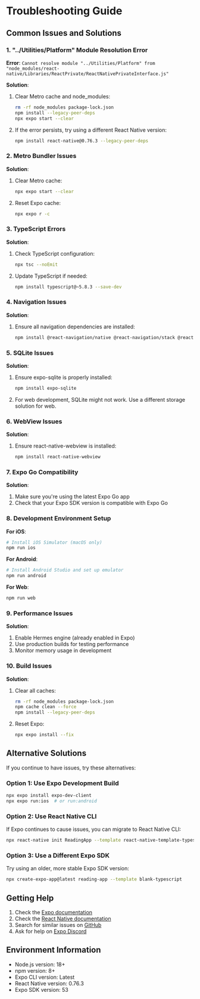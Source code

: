 # Troubleshooting Guide

## Common Issues and Solutions

### 1. "../Utilities/Platform" Module Resolution Error

**Error**: `Cannot resolve module "../Utilities/Platform" from "node_modules/react-native/Libraries/ReactPrivate/ReactNativePrivateInterface.js"`

**Solution**: 
1. Clear Metro cache and node_modules:
   ```bash
   rm -rf node_modules package-lock.json
   npm install --legacy-peer-deps
   npx expo start --clear
   ```

2. If the error persists, try using a different React Native version:
   ```bash
   npm install react-native@0.76.3 --legacy-peer-deps
   ```

### 2. Metro Bundler Issues

**Solution**:
1. Clear Metro cache:
   ```bash
   npx expo start --clear
   ```

2. Reset Expo cache:
   ```bash
   npx expo r -c
   ```

### 3. TypeScript Errors

**Solution**:
1. Check TypeScript configuration:
   ```bash
   npx tsc --noEmit
   ```

2. Update TypeScript if needed:
   ```bash
   npm install typescript@~5.8.3 --save-dev
   ```

### 4. Navigation Issues

**Solution**:
1. Ensure all navigation dependencies are installed:
   ```bash
   npm install @react-navigation/native @react-navigation/stack @react-navigation/bottom-tabs react-native-screens react-native-safe-area-context
   ```

### 5. SQLite Issues

**Solution**:
1. Ensure expo-sqlite is properly installed:
   ```bash
   npm install expo-sqlite
   ```

2. For web development, SQLite might not work. Use a different storage solution for web.

### 6. WebView Issues

**Solution**:
1. Ensure react-native-webview is installed:
   ```bash
   npm install react-native-webview
   ```

### 7. Expo Go Compatibility

**Solution**:
1. Make sure you're using the latest Expo Go app
2. Check that your Expo SDK version is compatible with Expo Go

### 8. Development Environment Setup

**For iOS**:
```bash
# Install iOS Simulator (macOS only)
npm run ios
```

**For Android**:
```bash
# Install Android Studio and set up emulator
npm run android
```

**For Web**:
```bash
npm run web
```

### 9. Performance Issues

**Solution**:
1. Enable Hermes engine (already enabled in Expo)
2. Use production builds for testing performance
3. Monitor memory usage in development

### 10. Build Issues

**Solution**:
1. Clear all caches:
   ```bash
   rm -rf node_modules package-lock.json
   npm cache clean --force
   npm install --legacy-peer-deps
   ```

2. Reset Expo:
   ```bash
   npx expo install --fix
   ```

## Alternative Solutions

If you continue to have issues, try these alternatives:

### Option 1: Use Expo Development Build
```bash
npx expo install expo-dev-client
npx expo run:ios  # or run:android
```

### Option 2: Use React Native CLI
If Expo continues to cause issues, you can migrate to React Native CLI:
```bash
npx react-native init ReadingApp --template react-native-template-typescript
```

### Option 3: Use a Different Expo SDK
Try using an older, more stable Expo SDK version:
```bash
npx create-expo-app@latest reading-app --template blank-typescript
```

## Getting Help

1. Check the [Expo documentation](https://docs.expo.dev/)
2. Check the [React Native documentation](https://reactnative.dev/)
3. Search for similar issues on [GitHub](https://github.com/expo/expo/issues)
4. Ask for help on [Expo Discord](https://discord.gg/expo)

## Environment Information

- Node.js version: 18+
- npm version: 8+
- Expo CLI version: Latest
- React Native version: 0.76.3
- Expo SDK version: 53